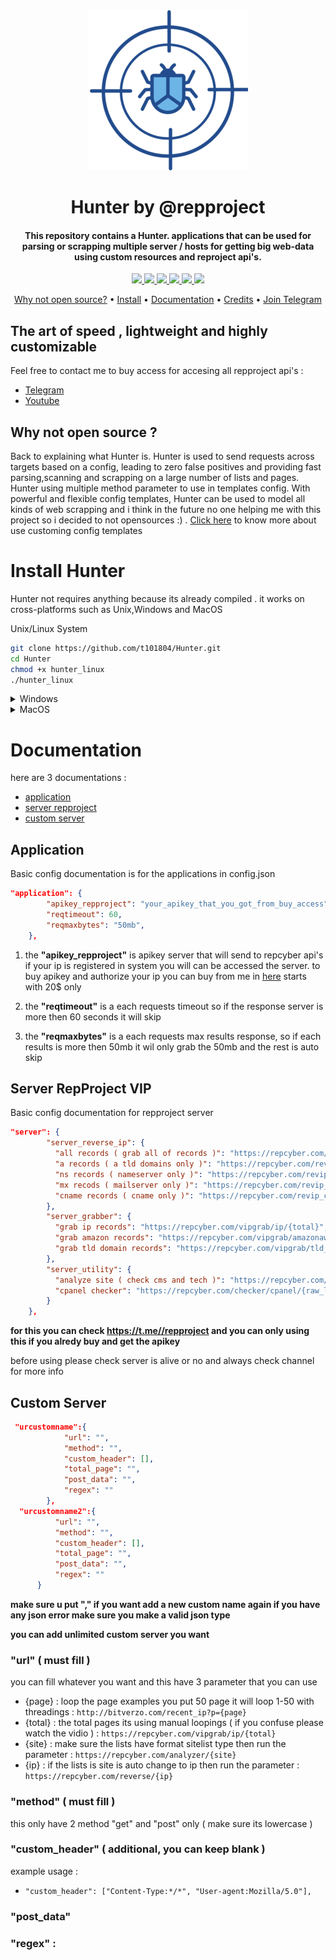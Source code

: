 
<head>
<div class="header" align="center">
    <a href="https://repcyber.com"><img src="static/icon.png" alt="Hunter"></a>
    <h1>Hunter by @repproject</h1>
  </div>
</head>

<h4 align="center">This repository contains a Hunter. applications that can be used for parsing or scrapping multiple server / hosts for getting big web-data using custom resources and reproject api's.</h4>


<p align="center">
<a href="https://github.com/t101804/Hunter/releases"><img src="https://img.shields.io/github/downloads/t101804/Hunter/total">
<a href="https://github.com/t101804/Hunter/graphs/contributors"><img src="https://img.shields.io/github/contributors-anon/t101804/Hunter">
<a href="https://github.com/t101804/Hunter/releases/"><img src="https://img.shields.io/github/release/t101804/Hunter">
<a href="https://github.com/t101804/Hunter/issues"><img src="https://img.shields.io/github/issues-raw/t101804/Hunter">
<a href="https://github.com/t101804/Hunter/discussions"><img src="https://img.shields.io/github/discussions/t101804/Hunter">
<a href="https://t.me//repproject"><img src="https://img.shields.io/discord/695645237418131507.svg?logo=telegram"></a>
</p>
      
<p align="center">
  <a href="#why-not-open-source-?">Why not open source?</a> •
  <a href="#install-hunter">Install</a> •
  <a href="#documentation">Documentation</a> •
  <a href="#credits">Credits</a> •
  <a href="https://t.me//repproject">Join Telegram</a>
</p>

## The art of speed , lightweight and highly customizable

Feel free to contact me to buy access for accesing all repproject api's : 
- [Telegram](https://t.me//CallMeRep)
- [Youtube](https://youtube.com/@CallMeRep)

## Why not open source ?

Back to explaining what Hunter is. Hunter is used to send requests across targets based on a config, leading to zero false positives and providing fast parsing,scanning and scrapping on a large number of lists and pages. Hunter using multiple method parameter to use in templates config. With powerful and flexible config templates, Hunter can be used to model all kinds of web scrapping and i think in the future no one helping me with this project so i decided to not opensources :) . [Click here](#documentation) to know more about use customing config templates

# Install Hunter

Hunter not requires anything because its already compiled . it works on cross-platforms such as Unix,Windows and MacOS

Unix/Linux System
```sh
git clone https://github.com/t101804/Hunter.git 
cd Hunter 
chmod +x hunter_linux 
./hunter_linux 
```
<details>
  <summary>Windows</summary>
  <a href="https://github.com/t101804/Hunter/archive/refs/heads/main.zip">Download directly</a>
</details>
<details>
  <summary>MacOS</summary>
  <p> Same as Unix/linux system but run ./hunter_macos </p>
</details>

# Documentation
here are 3 documentations : 
- [application](#application)
- [server repproject](#server-repproject-vip)
- [custom server](#custom-server)


## Application
Basic config documentation is for the applications in config.json
```json
"application": {
        "apikey_repproject": "your_apikey_that_you_got_from_buy_access",
        "reqtimeout": 60,   
        "reqmaxbytes": "50mb",
    },
```
1. the <b>"apikey_repproject"</b> is apikey server that will send to repcyber api's if your ip is registered in system you will can be accessed the server. to buy apikey and authorize your ip you can buy from me in [here](https://t.me//callmerep) starts with 20$ only 

2. the <b>"reqtimeout"</b> is a each requests timeout so if the response server is more then 60 seconds it will skip 

3. the <b>"reqmaxbytes"</b> is a each requests max results response, so if each results is more then 50mb it wil only grab the 50mb and the rest is auto skip

## Server RepProject VIP
Basic config documentation for repproject server 
```json
"server": {
        "server_reverse_ip": {
          "all records ( grab all of records )": "https://repcyber.com/allreverse/{ip}",
          "a records ( a tld domains only )": "https://repcyber.com/reverse/{ip}",
          "ns records ( nameserver only )": "https://repcyber.com/revip_ns/{ip}",
          "mx recods ( mailserver only )": "https://repcyber.com/revip_mx/{ip}",
          "cname records ( cname only )": "https://repcyber.com/revip_cname/{ip}"
        },
        "server_grabber": {
          "grab ip records": "https://repcyber.com/vipgrab/ip/{total}",
          "grab amazon records": "https://repcyber.com/vipgrab/amazonaws.com/total/{total}",
          "grab tld domain records": "https://repcyber.com/vipgrab/tld_domains/{total}"
        },
        "server_utility": {
          "analyze site ( check cms and tech )": "https://repcyber.com/analyzer/{site}",
          "cpanel checker": "https://repcyber.com/checker/cpanel/{raw_lists}"
        }
    },
```
<b> for this you can check https://t.me//repproject and you can only using this if you alredy buy and get the apikey </b>
<p> before using please check server is alive or no and always check channel for more info </p>

## Custom Server

```json
 "urcustomname":{
            "url": "",
            "method": "",
            "custom_header": [],
            "total_page": "",
            "post_data": "",
            "regex": ""
        },
  "urcustomname2":{
          "url": "",
          "method": "",
          "custom_header": [],
          "total_page": "",
          "post_data": "",
          "regex": ""
      }
```
<b>make sure u put "," if you want add a new custom name again if you have any json error make sure you make a valid json type </b>

<b>you can add unlimited custom server you want</b>

### "url"  ( must fill )
you can fill whatever you want and this have 3 parameter that you can use 
- {page} : loop the page examples you put 50 page it will loop 1-50 with threadings : 
  ```http://bitverzo.com/recent_ip?p={page}```
- {total} : the total pages its using manual loopings ( if you confuse please watch the vidio ) : ```https://repcyber.com/vipgrab/ip/{total}```
- {site} : make sure the lists have format sitelist type then run the parameter : ```https://repcyber.com/analyzer/{site}```
- {ip} : if the lists is site is auto change to ip then run the parameter : ```https://repcyber.com/reverse/{ip}```

### "method" ( must fill )
this only have 2 method "get" and "post" only ( make sure its lowercase )

### "custom_header" ( additional, you can keep blank )
example usage : 
- ```"custom_header": ["Content-Type:*/*", "User-agent:Mozilla/5.0"],```


### "post_data" 

### "regex" : 

<!-- ## Custom-server templates instuctions
```json
"": {
    "url": "",
    "method": "",
    "custom_header": [""],
    "post_data": "",
    "regex": ""
},
```
1. "url" :

2. "method" :

3. "custom_header" :

4. "post_data" : 

5. "regex" :  -->
